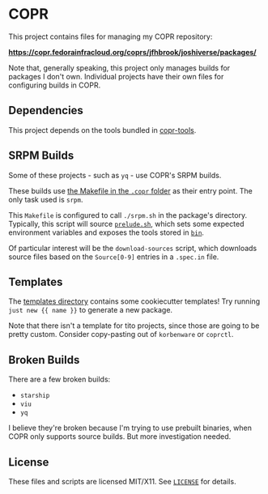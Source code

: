# COPR

This project contains files for managing my COPR repository:

**<https://copr.fedorainfracloud.org/coprs/jfhbrook/joshiverse/packages/>**

Note that, generally speaking, this project only manages builds for packages I don't own. Individual projects have their own files for configuring builds in COPR.

## Dependencies

This project depends on the tools bundled in [copr-tools](https://github.com/jfhbrook/public/tree/main/copr-tools).

## SRPM Builds

Some of these projects - such as `yq` - use COPR's SRPM builds.

These builds use [the Makefile in the `.copr` folder](./.copr/Makefile) as their entry point. The only task used is `srpm`.

This `Makefile` is configured to call `./srpm.sh` in the package's directory. Typically, this script will source [`prelude.sh`](./prelude.sh), which sets some expected environment variables and exposes the tools stored in [`bin`](./bin).

Of particular interest will be the `download-sources` script, which downloads
source files based on the `Source[0-9]` entries in a `.spec.in` file.

## Templates

The [templates directory](./templates) contains some cookiecutter templates! Try running `just new {{ name }}` to generate a new package.

Note that there isn't a template for tito projects, since those are going to be pretty custom. Consider copy-pasting out of `korbenware` or `coprctl`.

## Broken Builds

There are a few broken builds:

- `starship`
- `viu`
- `yq`

I believe they're broken because I'm trying to use prebuilt binaries, when COPR only supports source builds. But more investigation needed.

## License

These files and scripts are licensed MIT/X11. See [`LICENSE`](./LICENSE) for details.
